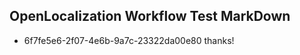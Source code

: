 ## OpenLocalization Workflow Test MarkDown
* 6f7fe5e6-2f07-4e6b-9a7c-23322da00e80 thanks!

<!--HONumber=Oct16_HO3-->


